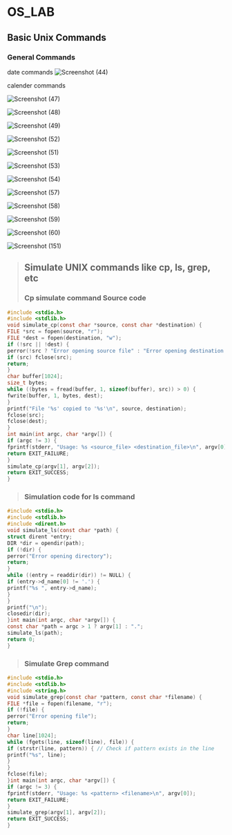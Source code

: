 # OS_LAB
## Basic Unix Commands
### General Commands
date commands
![Screenshot (44)](https://github.com/user-attachments/assets/183e9a60-8758-4416-82c4-abdcd78df199)


calender commands

![Screenshot (47)](https://github.com/user-attachments/assets/c7cf7313-8eaa-4acb-aef6-ac517f88d3a3)

![Screenshot (48)](https://github.com/user-attachments/assets/df4fb8c9-afdf-422a-80bc-3136c9b1aba1)

![Screenshot (49)](https://github.com/user-attachments/assets/6c8f961b-59ce-49cb-b053-ce7c25b3f83c)

![Screenshot (52)](https://github.com/user-attachments/assets/5df79b2c-a011-45a7-b594-62114acc418d)

![Screenshot (51)](https://github.com/user-attachments/assets/8bb2bd78-07b2-4f8e-bdfb-80024530c9da)

![Screenshot (53)](https://github.com/user-attachments/assets/a3a32124-33cb-403e-91f8-d0319f42b33c)

![Screenshot (54)](https://github.com/user-attachments/assets/25c1e969-986e-4c24-952a-464bd1ca7ac7)

![Screenshot (57)](https://github.com/user-attachments/assets/6e2fc4f5-69ff-4d31-bd81-d54dd8521c65)

![Screenshot (58)](https://github.com/user-attachments/assets/def47fe7-cda1-4527-9548-e1ed97330d83)

![Screenshot (59)](https://github.com/user-attachments/assets/08b68eb5-bc85-45e9-b527-d208839bba76)

![Screenshot (60)](https://github.com/user-attachments/assets/eb54b633-d333-49f3-a2c1-9068346ae9f0)

![Screenshot (151)](https://github.com/user-attachments/assets/2b671f65-6982-45b6-b060-a79f0ae5a4cc)


> ## Simulate UNIX commands like cp, ls, grep, etc
> ### Cp simulate command Source code
```c
#include <stdio.h>
#include <stdlib.h>
void simulate_cp(const char *source, const char *destination) {
FILE *src = fopen(source, "r");
FILE *dest = fopen(destination, "w");
if (!src || !dest) {
perror(!src ? "Error opening source file" : "Error opening destination file");
if (src) fclose(src);
return;
}
char buffer[1024];
size_t bytes;
while ((bytes = fread(buffer, 1, sizeof(buffer), src)) > 0) {
fwrite(buffer, 1, bytes, dest);
}
printf("File '%s' copied to '%s'\n", source, destination);
fclose(src);
fclose(dest);
}
int main(int argc, char *argv[]) {
if (argc != 3) {
fprintf(stderr, "Usage: %s <source_file> <destination_file>\n", argv[0]);
return EXIT_FAILURE;
}
simulate_cp(argv[1], argv[2]);
return EXIT_SUCCESS;
}
```
> ### Simulation code for ls command
```c
#include <stdio.h>
#include <stdlib.h>
#include <dirent.h>
void simulate_ls(const char *path) {
struct dirent *entry;
DIR *dir = opendir(path);
if (!dir) {
perror("Error opening directory");
return;
}
while ((entry = readdir(dir)) != NULL) {
if (entry->d_name[0] != '.') {
printf("%s ", entry->d_name);
}
}
printf("\n");
closedir(dir);
}int main(int argc, char *argv[]) {
const char *path = argc > 1 ? argv[1] : ".";
simulate_ls(path);
return 0;
}
```
> ### Simulate Grep command
```c
#include <stdio.h>
#include <stdlib.h>
#include <string.h>
void simulate_grep(const char *pattern, const char *filename) {
FILE *file = fopen(filename, "r");
if (!file) {
perror("Error opening file");
return;
}
char line[1024];
while (fgets(line, sizeof(line), file)) {
if (strstr(line, pattern)) { // Check if pattern exists in the line
printf("%s", line);
}
}
fclose(file);
}int main(int argc, char *argv[]) {
if (argc != 3) {
fprintf(stderr, "Usage: %s <pattern> <filename>\n", argv[0]);
return EXIT_FAILURE;
}
simulate_grep(argv[1], argv[2]);
return EXIT_SUCCESS;
}
```















